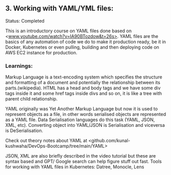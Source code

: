 ## 3. Working with YAML/YML files:
Status: Completed

This is an introductory course on YAML files done based on <www.youtube.com/watch?v=IA90BTozdow&t=26s>. YAML files are the basics of any automation of code we do to make it production ready, be it in Docker, Kubernetes or even pulling, building and then deploying code on AWS EC2 instance for production.

### Learnings:

Markup Language is a text-encoding system which specifies the structure and formatting of a document and potentially the relationship between its parts.(wikipedia).
HTML has a head and body tags and we have some div tags inside it and some href tags inside divs and so on, it is like a tree with parent child relationship.

YAML originally was Yet Another Markup Language but now it is used to represent objects as a file, in other words serialised objects are represented as a YAML file. Data Serialisation languages do this task (YAML, JSON, XML, etc).
Converting object into YAML/JSON is Serialisation and viceversa is DeSerialisation.

Check out theory notes about YAML at <github.com/kunal-kushwaha/DevOps-Bootcamp/tree/main/YAML>

JSON, XML are also briefly described in the video tutorial but these are syntax based and GPT/ Google search can help figure stuff out fast. 
Tools for working with YAML files in Kubernetes: Datree, Monocle, Lens


